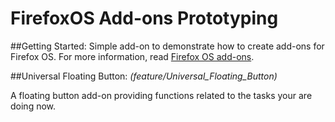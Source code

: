 # FirefoxOS Add-ons Prototyping

##Getting Started:
Simple add-on to demonstrate how to create add-ons for Firefox OS. For more information, read [Firefox OS add-ons](https://developer.mozilla.org/en-US/Firefox_OS/Add-ons).


##Universal Floating Button:
*(feature/Universal_Floating_Button)*

A floating button add-on providing functions related to the tasks your are doing now.



